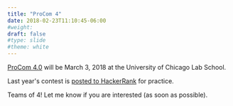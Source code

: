```yaml
---
title: "ProCom 4"
date: 2018-02-23T11:10:45-06:00
#weight: 
draft: false
#type: slide
#theme: white
---
```


[ProCom 4.0](http://procom.strikingly.com/) will be March 3, 2018 at the University of Chicago Lab School.

Last year's contest is [posted to HackerRank](https://www.hackerrank.com/pro-com-3) 
for practice.

Teams of 4! Let me know if you are interested (as soon as possible).

